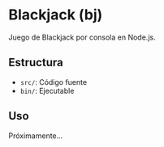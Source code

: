 # Blackjack (bj)

Juego de Blackjack por consola en Node.js.

## Estructura
- `src/`: Código fuente
- `bin/`: Ejecutable

## Uso
Próximamente... 